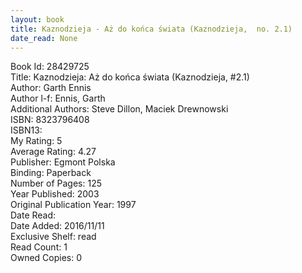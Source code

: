 ```yaml
---
layout: book
title: Kaznodzieja - Aż do końca świata (Kaznodzieja,  no. 2.1)
date_read: None
---
```


Book Id: 28429725<br />
Title: Kaznodzieja: Aż do końca świata (Kaznodzieja, #2.1)<br />
Author: Garth Ennis<br />
Author l-f: Ennis, Garth<br />
Additional Authors: Steve Dillon, Maciek Drewnowski<br />
ISBN: 8323796408<br />
ISBN13: <br />
My Rating: 5<br />
Average Rating: 4.27<br />
Publisher: Egmont Polska<br />
Binding: Paperback<br />
Number of Pages: 125<br />
Year Published: 2003<br />
Original Publication Year: 1997<br />
Date Read: <br />
Date Added: 2016/11/11<br />
Exclusive Shelf: read<br />
Read Count: 1<br />
Owned Copies: 0<br />


